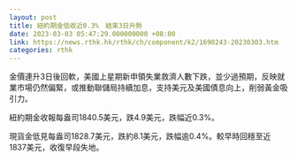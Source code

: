 ```yaml
---
layout: post
title: 紐約期金低收近0.3%　結束3日升勢
date: 2023-03-03 05:47:29.000000000 +08:00
link: https://news.rthk.hk/rthk/ch/component/k2/1690243-20230303.htm
categories: rthk
---
```


金價連升3日後回軟，美國上星期新申領失業救濟人數下跌，並少過預期，反映就業市場仍然偏緊，或推動聯儲局持續加息，支持美元及美國債息向上，削弱黃金吸引力。

紐約期金收報每盎司1840.5美元，跌4.9美元，跌幅近0.3%。

現貨金低見每盎司1828.7美元，跌約8.1美元，跌幅逾0.4%。較早時回穩至近1837美元，收復早段失地。
